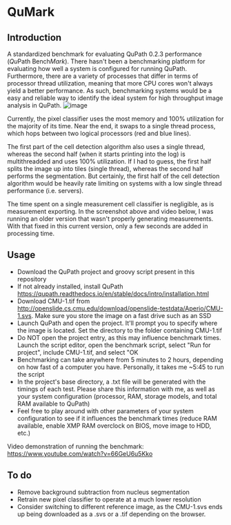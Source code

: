 # QuMark
## Introduction
A standardized benchmark for evaluating QuPath 0.2.3 performance (*Qu*Path Bench*Mark*). There hasn't been a benchmarking platform for evaluating how well a system is configured for running QuPath. Furthermore, there are a variety of processes that differ in terms of processor thread utilization, meaning that more CPU cores won't always yield a better performance. As such, benchmarking systems would be a easy and reliable way to identify the ideal system for high throughput image analysis in QuPath.
![image](https://user-images.githubusercontent.com/52012166/124979425-08abd480-e001-11eb-9439-184f6574cb47.png)

Currently, the pixel classifier uses the most memory and 100% utilization for the majority of its time. Near the end, it swaps to a single thread process, which hops between two logical processors (red and blue lines).

The first part of the cell detection algorithm also uses a single thread, whereas the second half (when it starts printing into the log) is multithreadded and uses 100% utilization. If I had to guess, the first half splits the image up into tiles (single thread), whereas the second half performs the segmentation. But certainly, the first half of the cell detection algorithm would be heavily rate limiting on systems with a low single thread performance (i.e. servers).

The time spent on a single measurement cell classifier is negligible, as is measurement exporting. In the screenshot above and video below, I was running an older version that wasn't properly generating measurements. With that fixed in this current version, only a few seconds are added in processing time.
## Usage
- Download the QuPath project and groovy script present in this repository
- If not already installed, install QuPath https://qupath.readthedocs.io/en/stable/docs/intro/installation.html
- Download CMU-1.tif from http://openslide.cs.cmu.edu/download/openslide-testdata/Aperio/CMU-1.svs. Make sure you store the image on a fast drive such as an SSD
- Launch QuPath and open the project. It'll prompt you to specify where the image is located. Set the directory to the folder containing CMU-1.tif
- Do NOT open the project entry, as this may influence benchmark times. Launch the script editor, open the benchmark script, select "Run for project", include CMU-1.tif, and select "OK
- Benchmarking can take anywhere from 5 minutes to 2 hours, depending on how fast of a computer you have. Personally, it takes me ~5:45 to run the script
- In the project's base directory, a .txt file will be generated with the timings of each test. Please share this information with me, as well as your system configuration (processor, RAM, storage models, and total RAM available to QuPath)
- Feel free to play around with other parameters of your system configuration to see if it influences the benchmark times (reduce RAM available, enable XMP RAM overclock on BIOS, move image to HDD, etc.)

Video demonstration of running the benchmark: https://www.youtube.com/watch?v=66GeU6u5Kko
## To do
- Remove background subtraction from nucleus segmentation
- Retrain new pixel classifier to operate at a much lower resolution
- Consider switching to different reference image, as the CMU-1.svs ends up being downloaded as a .svs or a .tif depending on the browser.
